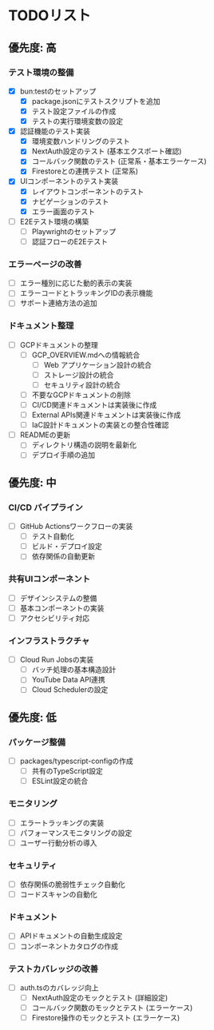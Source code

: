 # TODOリスト

## 優先度: 高

### テスト環境の整備

- [x] bun:testのセットアップ
  - [x] package.jsonにテストスクリプトを追加
  - [x] テスト設定ファイルの作成
  - [x] テストの実行環境変数の設定
- [x] 認証機能のテスト実装
  - [x] 環境変数ハンドリングのテスト
  - [x] NextAuth設定のテスト (基本エクスポート確認)
  - [x] コールバック関数のテスト (正常系・基本エラーケース)
  - [x] Firestoreとの連携テスト (正常系)
- [x] UIコンポーネントのテスト実装
  - [x] レイアウトコンポーネントのテスト
  - [x] ナビゲーションのテスト
  - [x] エラー画面のテスト
- [ ] E2Eテスト環境の構築
  - [ ] Playwrightのセットアップ
  - [ ] 認証フローのE2Eテスト

### エラーページの改善

- [ ] エラー種別に応じた動的表示の実装
- [ ] エラーコードとトラッキングIDの表示機能
- [ ] サポート連絡方法の追加

### ドキュメント整理

- [ ] GCPドキュメントの整理
  - [ ] GCP_OVERVIEW.mdへの情報統合
    - [ ] Web アプリケーション設計の統合
    - [ ] ストレージ設計の統合
    - [ ] セキュリティ設計の統合
  - [ ] 不要なGCPドキュメントの削除
  - [ ] CI/CD関連ドキュメントは実装後に作成
  - [ ] External APIs関連ドキュメントは実装後に作成
  - [ ] IaC設計ドキュメントの実装との整合性確認
- [ ] READMEの更新
  - [ ] ディレクトリ構造の説明を最新化
  - [ ] デプロイ手順の追加

## 優先度: 中

### CI/CD パイプライン

- [ ] GitHub Actionsワークフローの実装
  - [ ] テスト自動化
  - [ ] ビルド・デプロイ設定
  - [ ] 依存関係の自動更新

### 共有UIコンポーネント

- [ ] デザインシステムの整備
- [ ] 基本コンポーネントの実装
- [ ] アクセシビリティ対応

### インフラストラクチャ

- [ ] Cloud Run Jobsの実装
  - [ ] バッチ処理の基本構造設計
  - [ ] YouTube Data API連携
  - [ ] Cloud Schedulerの設定

## 優先度: 低

### パッケージ整備

- [ ] packages/typescript-configの作成
  - [ ] 共有のTypeScript設定
  - [ ] ESLint設定の統合

### モニタリング

- [ ] エラートラッキングの実装
- [ ] パフォーマンスモニタリングの設定
- [ ] ユーザー行動分析の導入

### セキュリティ

- [ ] 依存関係の脆弱性チェック自動化
- [ ] コードスキャンの自動化

### ドキュメント

- [ ] APIドキュメントの自動生成設定
- [ ] コンポーネントカタログの作成

### テストカバレッジの改善

- [ ] auth.tsのカバレッジ向上
  - [ ] NextAuth設定のモックとテスト (詳細設定)
  - [ ] コールバック関数のモックとテスト (エラーケース)
  - [ ] Firestore操作のモックとテスト (エラーケース)
